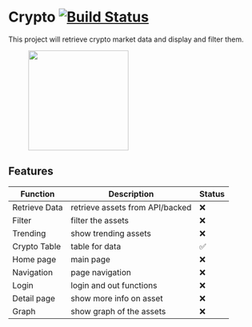 # Crypto [![Build Status](https://github.com/mgrobertso/crypto/actions/workflows/manual.yml/badge.svg)](https://github.com/mgrobertso/crypto)
This project  will retrieve crypto market data and display and filter them.
<figure>
<img src="https://foreignpolicy.com/wp-content/themes/foreign-policy-2017/assets/src/images/power-maps/future-of-money-part-2/Bitcoin.png" width="200" height="200">
</figure>

## Features
| Function | Description |Status|
| --- | --- |---|
| Retrieve Data | retrieve assets from API/backed |:x:|
| Filter| filter the assets  |:x:|
| Trending| show trending assets |:x:|
| Crypto Table| table for data |:white_check_mark:|
| Home page| main page |:x:|
| Navigation| page navigation |:x:|
| Login| login and out functions |:x:|
| Detail page| show more info on asset  |:x:|
| Graph| show graph of the assets  |:x:|


